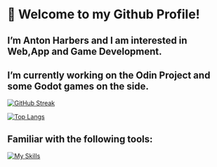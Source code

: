 # 👋 Welcome to my Github Profile!

## I’m Anton Harbers and I am interested in Web,App and Game Development.
## I’m currently working on the Odin Project and some Godot games on the side.

[![GitHub Streak](https://streak-stats.demolab.com/?user=antonharbers&theme=youtube-dark)](https://git.io/streak-stats)

[![Top Langs](https://github-readme-stats.vercel.app/api/top-langs/?username=antonharbers&layout=donut&theme=shadow_red)](https://github.com/anuraghazra/github-readme-stats)


## Familiar with the following tools:
[![My Skills](https://skillicons.dev/icons?i=js,html,css,ts,nodejs,react,nextjs,tailwind,dart,flutter,godot,unity,cs,postgres,mysql,prisma,mongo)](https://skillicons.dev)

<!---
AntonHarbers/AntonHarbers is a ✨ special ✨ repository because its `README.md` (this file) appears on your GitHub profile.
You can click the Preview link to take a look at your changes.
--->


